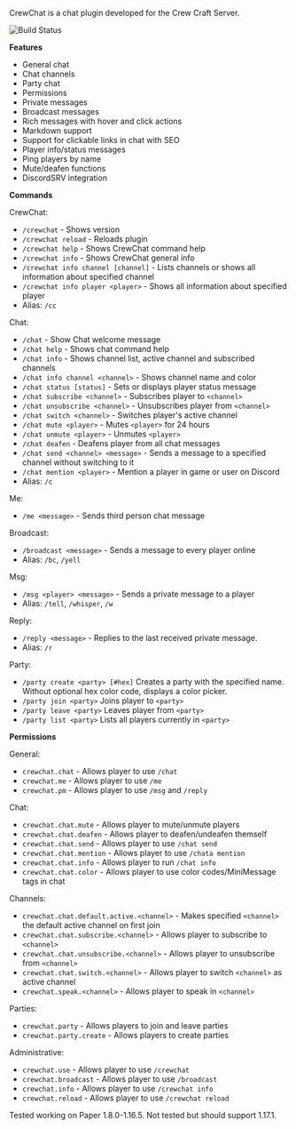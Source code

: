CrewChat is a chat plugin developed for the Crew Craft Server.

![Build Status](https://github.com/mattboy9921/CrewChat/actions/workflows/maven.yml/badge.svg)

**Features**
 - General chat
 - Chat channels
 - Party chat
 - Permissions
 - Private messages
 - Broadcast messages
 - Rich messages with hover and click actions
 - Markdown support
 - Support for clickable links in chat with SEO
 - Player info/status messages
 - Ping players by name
 - Mute/deafen functions
 - DiscordSRV integration

**Commands**

CrewChat:
 - `/crewchat` - Shows version
 - `/crewchat reload` - Reloads plugin
 - `/crewchat help` - Shows CrewChat command help
 - `/crewchat info` - Shows CrewChat general info
 - `/crewchat info channel [channel]` - Lists channels or shows all information about specified channel
 - `/crewchat info player <player>` - Shows all information about specified player
 - Alias: `/cc`
 
Chat:
 - `/chat` - Show Chat welcome message
 - `/chat help` - Shows chat command help
 - `/chat info` - Shows channel list, active channel and subscribed channels
 - `/chat info channel <channel>` - Shows channel name and color
 - `/chat status [status]` - Sets or displays player status message
 - `/chat subscribe <channel>` - Subscribes player to `<channel>`
 - `/chat unsubscribe <channel>` - Unsubscribes player from `<channel>`
 - `/chat switch <channel>` - Switches player's active channel
 - `/chat mute <player>` - Mutes `<player>` for 24 hours
 - `/chat unmute <player>` - Unmutes `<player>`
 - `/chat deafen` - Deafens player from all chat messages
 - `/chat send <channel> <message>` - Sends a message to a specified channel without switching to it
 - `/chat mention <player>` - Mention a player in game or user on Discord
 - Alias: `/c`
 
Me:
 - `/me <message>` - Sends third person chat message

Broadcast:
 - `/broadcast <message>` - Sends a message to every player online
 - Alias: `/bc`, `/yell`
 
Msg:
 - `/msg <player> <message>` - Sends a private message to a player
 - Alias: `/tell`, `/whisper`, `/w`
 
Reply:
 - `/reply <message>` - Replies to the last received private message.
 - Alias: `/r`
 
Party:
 - `/party create <party> [#hex]` Creates a party with the specified name. Without optional hex color code, displays a color picker.
 - `/party join <party>` Joins player to `<party>`
 - `/party leave <party>` Leaves player from `<party>`
 - `/party list <party>` Lists all players currently in `<party>`
 
**Permissions**

General:
- `crewchat.chat` - Allows player to use `/chat`
- `crewchat.me` - Allows player to use `/me`
- `crewchat.pm` - Allows player to use `/msg` and `/reply`

Chat:
- `crewchat.chat.mute` - Allows player to mute/unmute players
- `crewchat.chat.deafen` - Allows player to deafen/undeafen themself
- `crewchat.chat.send` - Allows player to use `/chat send`
- `crewchat.chat.mention` - Allows player to use `/chata mention`
- `crewchat.chat.info` -  Allows player to run `/chat info`
- `crewchat.chat.color` - Allows player to use color codes/MiniMessage tags in chat

Channels:
- `crewchat.chat.default.active.<channel>` - Makes specified `<channel>` the default active channel on first join
- `crewchat.chat.subscribe.<channel>` - Allows player to subscribe to `<channel>`
- `crewchat.chat.unsubscribe.<channel>` - Allows player to unsubscribe from `<channel>`
- `crewchat.chat.switch.<channel>` - Allows player to switch `<channel>` as active channel
- `crewchat.speak.<channel>` - Allows player to speak in `<channel>`

Parties:
- `crewchat.party` - Allows players to join and leave parties
- `crewchat.party.create` - Allows players to create parties

Administrative:
- `crewchat.use` - Allows player to use `/crewchat`
- `crewchat.broadcast` - Allows player to use `/broadcast`
- `crewchat.info` - Allows player to use `/crewchat info`
- `crewchat.reload` - Allows player to use `/crewchat reload`
 
Tested working on Paper 1.8.0-1.16.5. Not tested but should support 1.17.1.